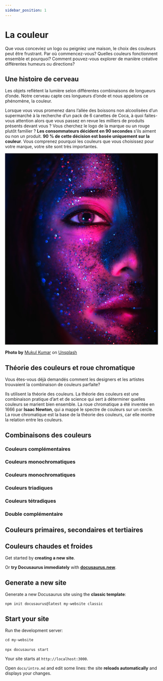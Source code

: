 ```yaml
---
sidebar_position: 1
---
```


# La couleur

Que vous conceviez un logo ou peigniez une maison, le choix des couleurs peut être frustrant. Par où commencez-vous? Quelles couleurs fonctionnent ensemble et pourquoi? Comment pouvez-vous explorer de manière créative différentes humeurs ou directions?

## Une histoire de cerveau

Les objets reflètent la lumière selon différentes combinaisons de longueurs d’onde. Notre cerveau capte ces longueurs d’onde et nous appelons ce phénomène, la couleur.

Lorsque vous vous promenez dans l’allée des boissons non alcoolisées d’un supermarché à la recherche d’un pack de 6 canettes de Coca, à quoi faites-vous attention alors que vous passez en revue les milliers de produits présents devant vous ? Vous cherchez le logo de la marque ou un rouge plutôt familier ? **Les consommateurs décident en 90 secondes** s’ils aiment ou non un produit. **90 % de cette décision est basée uniquement sur la couleur**. Vous comprenez pourquoi les couleurs que vous choisissez pour votre marque, votre site sont très importantes.

![Face With Color Make Up](/img/tutorial/mukul-kumar-e4uXd7vMoxU-unsplash.jpg)

**Photo by** <a href="https://unsplash.com/@eyesofmuk?utm_source=unsplash&utm_medium=referral&utm_content=creditCopyText">Mukul Kumar</a> on <a href="https://unsplash.com/s/photos/glitter-face?utm_source=unsplash&utm_medium=referral&utm_content=creditCopyText">Unsplash</a>
  
## Théorie des couleurs et roue chromatique

Vous êtes-vous déjà demandés comment les designers et les artistes trouvaient la combinaison de couleurs parfaite?

Ils utilisent la théorie des couleurs. 
La théorie des couleurs est une combinaison pratique d’art et de science qui sert à déterminer quelles couleurs se marient bien ensemble. 
La roue chromatique a été inventée en 1666 par **Isaac Newton**, qui a mappé le spectre de couleurs sur un cercle. La roue chromatique est la base de la théorie des couleurs, car elle montre la relation entre les couleurs.

## Combinaisons des couleurs
### Couleurs complémentaires
### Couleurs monochromatiques
### Couleurs monochromatiques
### Couleurs triadiques
### Couleurs tétradiques
### Double complémentaire

## Couleurs primaires, secondaires et tertiaires

## Couleurs chaudes et froides

Get started by **creating a new site**.

Or **try Docusaurus immediately** with **[docusaurus.new](https://docusaurus.new)**.

## Generate a new site

Generate a new Docusaurus site using the **classic template**:

```shell
npm init docusaurus@latest my-website classic
```

## Start your site

Run the development server:

```shell
cd my-website

npx docusaurus start
```

Your site starts at `http://localhost:3000`.

Open `docs/intro.md` and edit some lines: the site **reloads automatically** and displays your changes.
